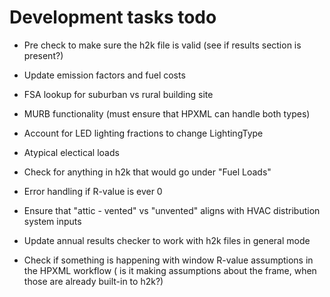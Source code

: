 
# Development tasks todo

- Pre check to make sure the h2k file is valid (see if results section is present?)


- Update emission factors and fuel costs
- FSA lookup for suburban vs rural building site
- MURB functionality (must ensure that HPXML can handle both types)
- Account for LED lighting fractions to change LightingType
- Atypical electical loads
- Check for anything in h2k that would go under "Fuel Loads"
- Error handling if R-value is ever 0
- Ensure that "attic - vented" vs "unvented" aligns with HVAC distribution system inputs
- Update annual results checker to work with h2k files in general mode
- Check if something is happening with window R-value assumptions in the HPXML workflow ( is it making assumptions about the frame, when those are already built-in to h2k?)


